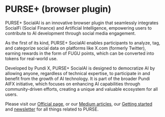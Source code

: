 # PURSE+ (browser plugin)

PURSE+ SocialAI is an innovative browser plugin that seamlessly integrates SocialFi (Social Finance) and Artificial Intelligence, empowering users to contribute to AI development through social media engagement.&#x20;

As the first of its kind, PURSE+ SocialAI enables participants to analyze, tag, and categorize social data on platforms like X.com (formerly Twitter), earning rewards in the form of FUGU points, which can be converted into tokens for real-world use.&#x20;

Developed by Pundi X, PURSE+ SocialAI is designed to democratize AI by allowing anyone, regardless of technical expertise, to participate in and benefit from the growth of AI technology. It is part of the broader Pundi AIFX initiative, which focuses on enhancing AI capabilities through community-driven efforts, creating a unique and valuable ecosystem for all users.

Please visit our [Official page](https://purse.land/), or our [Medium articles](https://medium.com/purseland), our [Getting started](https://purseplus.notion.site/c7fd0280bbf0498c9753f0f772bbc98c?v=1f9dbee589734487bcf29d8a03f9e5c5) and [newsletter](https://purseplus.notion.site/c7fd0280bbf0498c9753f0f772bbc98c?v=1f9dbee589734487bcf29d8a03f9e5c5) for all things related to PURSE.
